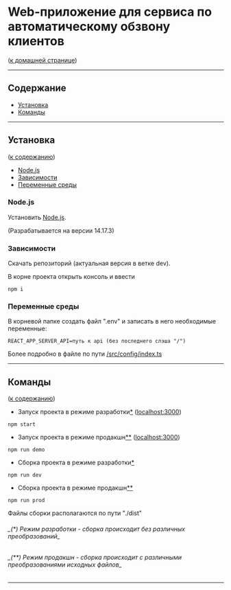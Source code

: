 <h1>Web-приложение для сервиса по автоматическому обзвону клиентов</h1>
(<a href="https://github.com/Alllex202/telephony/blob/main/README.md#%D1%81%D0%B5%D1%80%D0%B2%D0%B8%D1%81-%D0%BF%D0%BE-%D0%B0%D0%B2%D1%82%D0%BE%D0%BC%D0%B0%D1%82%D0%B8%D1%87%D0%B5%D1%81%D0%BA%D0%BE%D0%BC%D1%83-%D0%BE%D0%B1%D0%B7%D0%B2%D0%BE%D0%BD%D1%83-%D0%BA%D0%BB%D0%B8%D0%B5%D0%BD%D1%82%D0%BE%D0%B2">к домашней странице</a>)

---

<h2 name="context">Содержание</h2>

- <a href="#installation">Установка</a>
- <a href="#commands">Команды</a>

---

<h2 name="installation">Установка</h2>
<p>(<a href="#context">к содержанию</a>)</p>

- <a href="#nodejs">Node.js</a>
- <a href="#dependences">Зависимости</a>
- <a href="#env">Переменные среды</a>

<h3 name="nodejs">Node.js</h3>

Установить <a href="https://nodejs.org/en/">Node.js</a>.

(Разрабатывается на версии 14.17.3)

<h3 name="dependences">Зависимости</h3>

Скачать репозиторий (актуальная версия в ветке dev).

В корне проекта открыть консоль и ввести

```no-highlight
npm i
```

<h3 name="env">Переменные среды</h3>

В корневой папке создать файл ".env" и записать в него необходимые переменные:

```no-highlight
REACT_APP_SERVER_API=путь к api (без последнего слэша "/")
```

Более подробно в файле по пути <a href="https://github.com/Alllex202/telephony-react/blob/dev/src/config/index.ts">/src/config/index.ts</a>

---

<h2 name="commands">Команды</h2>
<p>(<a href="#context">к содержанию</a>)</p>

* Запуск проекта в режиме разработки<a href="#first">*</a> (<a href="http://localhost:3000">localhost:3000</a>)

```no-highlight
npm start
```

* Запуск проекта в режиме продакшн<a href="#second">**</a> (<a href="http://localhost:3000">localhost:3000</a>)

```no-highlight
npm run demo
```

* Сборка проекта в режиме разработки<a href="#first">*</a>

```no-highlight
npm run dev
```

* Сборка проекта в режиме продакшн<a href="#second">**</a>

```no-highlight
npm run prod
```

Файлы сборки располагаются по пути "./dist"

<h6 name="first">_(*) Режим разработки - сборка происходит без различных преобразований_</h6>

<h6 name="second">_(**) Режим продакшн - сборка происходит с различными преобразованиями исходных файлов_</h6>

---
